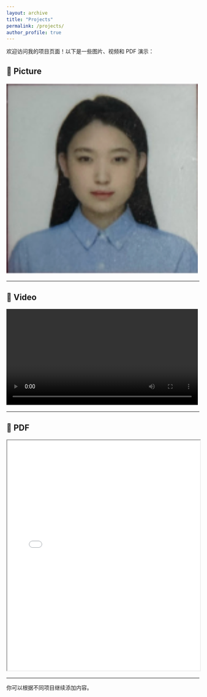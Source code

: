 ```yaml
---
layout: archive
title: "Projects"
permalink: /projects/
author_profile: true
---
```


欢迎访问我的项目页面！以下是一些图片、视频和 PDF 演示：

## 📸 Picture

<img src="/files/profile.png" alt="Example Image" width="500"/>

---

## 🎥 Video

<video width="500" controls>
  <source src="/files/sample-video.mp4" type="video/mp4">
  Your browser does not support the video tag.
</video>

---

## 📄 PDF

<iframe src="/4J04_Project_research_paper.pdf" width="100%" height="600px"></iframe>

---

你可以根据不同项目继续添加内容。
